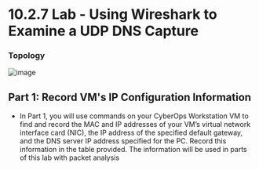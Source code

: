 # 10.2.7 Lab - Using Wireshark to Examine a UDP DNS Capture

### Topology

![image](https://github.com/tousif13/CISCO_CyberOps/assets/33444140/875a7ac6-934a-4018-b183-4b0c31c1efac)

## Part 1: Record VM's IP Configuration Information

* In Part 1, you will use commands on your CyberOps Workstation VM to find and record the MAC and IP addresses of your VM’s virtual network interface card (NIC), the IP address of the specified default gateway, and the DNS server IP address specified for the PC. Record this information in the table provided. The information will be used in parts of this lab with packet analysis

